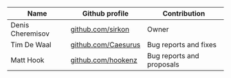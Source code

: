 | Name             | Github profile                                     | Contribution          |
|------------------|----------------------------------------------------|-----------------------|
| Denis Cheremisov | [github.com/sirkon](https://github.com/sirkon)     | Owner                 |
| Tim De Waal      | [github.com/Caesurus](https://github.com/Caesurus) | Bug reports and fixes |
| Matt Hook        | [github.com/hookenz](https://github.com/hookenz)   | Bug reports and proposals |
